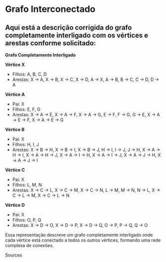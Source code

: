 # Grafo Interconectado

## Aqui está a descrição corrigida do grafo completamente interligado com os vértices e arestas conforme solicitado:

**Grafo Completamente Interligado**

**Vértice X**
- Filhos: A, B, C, D
- Arestas: X -> A, X -> B, X -> C, X -> D, A -> X, A -> B, B -> C, C -> D, D -> A

**Vértice A**
- Pai: X
- Filhos: E, F, G
- Arestas: X -> A -> E, X -> A -> F, X -> A -> G, E -> F, F -> G, G -> E, X -> A -> E -> F, X -> A -> E -> G

**Vértice B**
- Pai: X
- Filhos: H, I, J
- Arestas: X -> B -> H, X -> B -> I, X -> B -> J, H -> I, I -> J, J -> H, X -> A -> H -> I, X -> A -> H -> J, X -> A -> I -> H, X -> A -> I -> J, X -> A -> J -> H, X -> A -> J -> I

**Vértice C**
- Pai: X
- Filhos: L, M, N
- Arestas: X -> C -> L, X -> C -> M, X -> C -> N, L -> M, M -> N, N -> L, X -> C -> L -> M, X -> C -> L -> N

**Vértice D**
- Pai: X
- Filhos: O, P, Q
- Arestas: X -> D -> O, X -> D -> P, X -> D -> Q, O -> P, P -> Q, Q -> O

Essa representação descreve um grafo completamente interligado onde cada vértice está conectado a todos os outros vértices, formando uma rede complexa de conexões.

Sources
